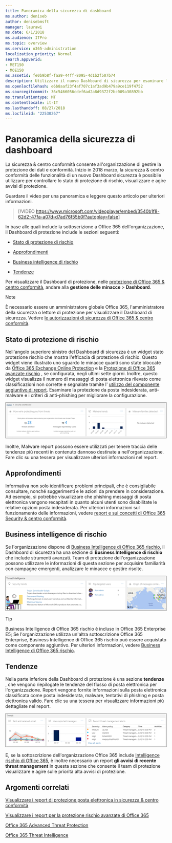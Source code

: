 ```yaml
---
title: Panoramica della sicurezza di dashboard
ms.author: deniseb
author: denisebmsft
manager: laurawi
ms.date: 6/1/2018
ms.audience: ITPro
ms.topic: overview
ms.service: o365-administration
localization_priority: Normal
search.appverid:
- MET150
- MOE150
ms.assetid: fe0b9b8f-faa9-44ff-8095-4d1b2f507b74
description: Utilizzare il nuovo Dashboard di sicurezza per esaminare lo stato di protezione rischio di Office 365, visualizzare e agire avvisi di protezione.
ms.openlocfilehash: e6b8aaf23f4af707c1af3ad9b479a9ce119f4752
ms.sourcegitcommit: 36c5466056cdef6ad2a8d9372f2bc009a30892bb
ms.translationtype: MT
ms.contentlocale: it-IT
ms.lasthandoff: 08/27/2018
ms.locfileid: "22530267"
---
```

# <a name="security-dashboard-overview"></a>Panoramica della sicurezza di dashboard

La sicurezza &amp; centro conformità consente all'organizzazione di gestire la protezione dei dati e conformità. Inizio in 2018 marzo, la sicurezza &amp; centro conformità delle funzionalità di un nuovo Dashboard sicurezza è possibile utilizzare per controllare lo stato di protezione di rischio, visualizzare e agire avvisi di protezione. 
  
Guardare il video per una panoramica e leggere questo articolo per ulteriori informazioni.
  
> [!VIDEO https://www.microsoft.com/videoplayer/embed/3540b1f8-62d2-47fa-a07d-d7ad76f55b0f?autoplay=false]
  
In base alle quali include la sottoscrizione a Office 365 dell'organizzazione, il Dashboard di protezione include le sezioni seguenti:
  
- [Stato di protezione di rischio](#threat-protection-status)
    
- [Approfondimenti](#insights)
    
- [Business intelligence di rischio](#threat-intelligence)
    
- [Tendenze](#trends)
    
Per visualizzare il Dashboard di protezione, nelle [protezione di Office 365 &amp; centro conformità](go-to-the-securitycompliance-center.md), andare alla **gestione delle minacce** \> **Dashboard**.
  
> [!NOTE]
> È necessario essere un amministratore globale Office 365, l'amministratore della sicurezza o lettore di protezione per visualizzare il Dashboard di sicurezza. Vedere [le autorizzazioni di sicurezza di Office 365 &amp; centro conformità](permissions-in-the-security-and-compliance-center.md). 
  
## <a name="threat-protection-status"></a>Stato di protezione di rischio

Nell'angolo superiore sinistro del Dashboard di sicurezza è un widget stato protezione rischio che mostra l'efficacia di protezione di rischio. Questo widget viene illustrato uno sguardo le minacce quanti sono state bloccate da [Office 365 Exchange Online Protection](anti-spam-protection.md) e la [Protezione di Office 365 avanzate rischio](office-365-atp.md) , se configurata, negli ultimi sette giorni. Inoltre, questo widget visualizza il numero di messaggi di posta elettronica rilevato come classificazioni non corrette e segnalate tramite l' [utilizzo del componente aggiuntivo di report](https://support.office.com/article/b5caa9f1-cdf3-4443-af8c-ff724ea719d2). Esaminare la protezione da posta indesiderata, anti-malware e i criteri di anti-phishing per migliorare la configurazione.
  
![Widget protezione rischio nella parte superiore del Dashboard di sicurezza](media/5c7c644e-6b01-4bf8-b991-f6ba0fdc5717.png)
  
Inoltre, Malware report possono essere utilizzati per tenere traccia delle tendenze più recenti in contenuto dannoso destinate a nell'organizzazione. Fare clic su una tessera per visualizzare ulteriori informazioni nel report.
  
## <a name="insights"></a>Approfondimenti

Informativa non solo identificare problemi principali, che è consigliabile consultare, nonché suggerimenti e le azioni da prendere in considerazione. Ad esempio, si potrebbe visualizzare che phishing messaggi di posta elettronica vengono recapitati in quanto alcuni utenti sono disabilitate le relative opzioni posta indesiderata. Per ulteriori informazioni sul funzionamento delle informazioni, vedere [report e sui concetti di Office 365 Security &amp; centro conformità](reports-and-insights-in-security-and-compliance.md).
  
## <a name="threat-intelligence"></a>Business intelligence di rischio

Se l'organizzazione dispone di [Business Intelligence di Office 365 rischio](office-365-ti.md), il Dashboard di sicurezza ha una sezione di **Business Intelligence di rischio** che include strumenti avanzati. Team di protezione dell'organizzazione possono utilizzare le informazioni di questa sezione per acquisire familiarità con campagne emergenti, analizzare le minacce e gestire risolte. 
  
![Business intelligence di rischio consente di comprendere gli attacchi di tipo destinate a nell'organizzazione](media/6ce67cf2-3bbb-4008-9c55-1b4c7af0471f.png)
  
> [!TIP]
> Business Intelligence di Office 365 rischio è incluso in Office 365 Enterprise E5; Se l'organizzazione utilizza un'altra sottoscrizione Office 365 Enterprise, Business Intelligence di Office 365 rischio può essere acquistato come componente aggiuntivo. Per ulteriori informazioni, vedere [Business Intelligence di Office 365 rischio](office-365-ti.md). 
  
## <a name="trends"></a>Tendenze

Nella parte inferiore della Dashboard di protezione è una sezione **tendenze** , che vengono riepilogate le tendenze del flusso di posta elettronica per l'organizzazione. Report vengono fornite informazioni sulla posta elettronica classificata come posta indesiderata, malware, tentativi di phishing e posta elettronica valido. Fare clic su una tessera per visualizzare informazioni più dettagliate nel report. 
  
![La sezione tendenze vengono riepilogate le tendenze del flusso di posta elettronica per l'organizzazione](media/edec55c0-59f4-4510-ae91-4a50b7b3cd93.png)
  
E, se la sottoscrizione dell'organizzazione Office 365 include [Intelligence rischio di Office 365](office-365-ti.md), è inoltre necessario un report **gli avvisi di recente threat management** in questa sezione che consente il team di protezione visualizzare e agire sulle priorità alta avvisi di protezione. 
  
## <a name="related-topics"></a>Argomenti correlati

[Visualizzare i report di protezione posta elettronica in sicurezza &amp; centro conformità](view-email-security-reports.md)
  
[Visualizzare i report per la protezione rischio avanzate di Office 365](view-reports-for-atp.md)
  
[Office 365 Advanced Threat Protection](office-365-atp.md)
  
[Office 365 Threat Intelligence](office-365-ti.md)
  

